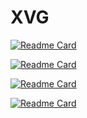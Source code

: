 # XVG

[![Readme Card](https://github-readme-stats.vercel.app/api/pin/?username=MiZhenxing&repo=alpha_visualizer)](https://github.com/MiZhenxing/alpha_visualizer)

[![Readme Card](https://github-readme-stats.vercel.app/api/pin/?username=MiZhenxing&repo=alpha_visualizer)](https://github.com/MiZhenxing/alpha_visualizer)

[![Readme Card](https://github-readme-stats.vercel.app/api/pin/?username=MiZhenxing&repo=alpha_visualizer)](https://github.com/MiZhenxing/alpha_visualizer)

[![Readme Card](https://github-readme-stats.vercel.app/api/pin/?username=MiZhenxing&repo=alpha_visualizer)](https://github.com/MiZhenxing/alpha_visualizer)
